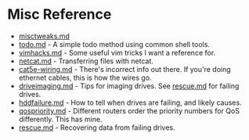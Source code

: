 # Misc Reference

* [misctweaks.md](misctweaks.md)
* [todo.md](todo.md) - A simple todo method using common shell tools.
* [vimhacks.md](vimhacks.md) - Some useful vim tricks I want a reference for.
* [netcat.md](netcat.md) - Transferring files with netcat.
* [cat5e-wiring.md](cat5e-wiring.md) - There's incorrect info out there. If you're doing ethernet cables, this is how the wires go.
* [driveimaging.md](driveimaging.md) - Tips for imaging drives. See [rescue.md](rescue.md) for failing drives.
* [hddfailure.md](hddfailure.md) - How to tell when drives are failing, and likely causes.
* [qospriority.md](qospriority.md) - Different routers order the priority numbers for QoS differently. This has mine.
* [rescue.md](rescue.md) - Recovering data from failing drives.
